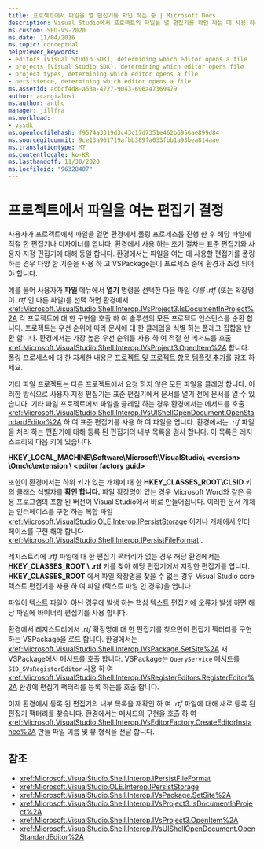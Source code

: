 ```yaml
---
title: 프로젝트에서 파일을 열 편집기를 확인 하는 중 | Microsoft Docs
description: Visual Studio에서 프로젝트의 파일을 열 편집기를 확인 하는 데 사용 하는 레지스트리 키 및 Visual Studio SDK 메서드에 대해 알아봅니다.
ms.custom: SEO-VS-2020
ms.date: 11/04/2016
ms.topic: conceptual
helpviewer_keywords:
- editors [Visual Studio SDK], determining which editor opens a file
- projects [Visual Studio SDK], determining which editor opens file
- project types, determining which editor opens a file
- persistence, determining which editor opens a file
ms.assetid: acbcf4d8-a53a-4727-9043-696a47369479
author: acangialosi
ms.author: anthc
manager: jillfra
ms.workload:
- vssdk
ms.openlocfilehash: f9574a3319d3c43c17d7351e462b6956ae899d84
ms.sourcegitcommit: 9ce13a961719afbb389fa033fbb1a93bea814aae
ms.translationtype: MT
ms.contentlocale: ko-KR
ms.lasthandoff: 11/30/2020
ms.locfileid: "96328407"
---
```

# <a name="determine-which-editor-opens-a-file-in-a-project"></a>프로젝트에서 파일을 여는 편집기 결정
사용자가 프로젝트에서 파일을 열면 환경에서 폴링 프로세스를 진행 한 후 해당 파일에 적절 한 편집기나 디자이너를 엽니다. 환경에서 사용 하는 초기 절차는 표준 편집기와 사용자 지정 편집기에 대해 동일 합니다. 환경에서는 파일을 여는 데 사용할 편집기를 폴링하는 경우 다양 한 기준을 사용 하 고 VSPackage는이 프로세스 중에 환경과 조정 되어야 합니다.

 예를 들어 사용자가 **파일** 메뉴에서 **열기** 명령을 선택한 다음 파일 *이름 .rtf* (또는 확장명이 *.rtf* 인 다른 파일)를 선택 하면 환경에서 <xref:Microsoft.VisualStudio.Shell.Interop.IVsProject3.IsDocumentInProject%2A> 각 프로젝트에 대 한 구현을 호출 하 여 솔루션의 모든 프로젝트 인스턴스를 순환 합니다. 프로젝트는 우선 순위에 따라 문서에 대 한 클레임을 식별 하는 플래그 집합을 반환 합니다. 환경에서는 가장 높은 우선 순위를 사용 하 여 적절 한 메서드를 호출 <xref:Microsoft.VisualStudio.Shell.Interop.IVsProject3.OpenItem%2A> 합니다. 폴링 프로세스에 대 한 자세한 내용은 [프로젝트 및 프로젝트 항목 템플릿 추가](../../extensibility/internals/adding-project-and-project-item-templates.md)를 참조 하세요.

 기타 파일 프로젝트는 다른 프로젝트에서 요청 하지 않은 모든 파일을 클레임 합니다. 이러한 방식으로 사용자 지정 편집기는 표준 편집기에서 문서를 열기 전에 문서를 열 수 있습니다. 기타 파일 프로젝트에서 파일을 클레임 하는 경우 환경에서는 메서드를 호출 <xref:Microsoft.VisualStudio.Shell.Interop.IVsUIShellOpenDocument.OpenStandardEditor%2A> 하 여 표준 편집기를 사용 하 여 파일을 엽니다. 환경에서는 *.rtf* 파일을 처리 하는 편집기에 대해 등록 된 편집기의 내부 목록을 검사 합니다. 이 목록은 레지스트리의 다음 키에 있습니다.

 **HKEY_LOCAL_MACHINE\Software\Microsoft\VisualStudio\\ \<version> \Omc\\c\extension \\ \<editor factory guid>**

 또한이 환경에서는 하위 키가 있는 개체에 대 한 **HKEY_CLASSES_ROOT\CLSID** 키의 클래스 식별자를 **확인 합니다.** 파일 확장명이 있는 경우 Microsoft Word와 같은 응용 프로그램의 포함 된 버전이 Visual Studio에서 바로 만들어집니다. 이러한 문서 개체는 인터페이스를 구현 하는 복합 파일 <xref:Microsoft.VisualStudio.OLE.Interop.IPersistStorage> 이거나 개체에서 인터페이스를 구현 해야 합니다 <xref:Microsoft.VisualStudio.Shell.Interop.IPersistFileFormat> .

 레지스트리에 *.rtf* 파일에 대 한 편집기 팩터리가 없는 경우 해당 환경에서는 **HKEY_CLASSES_ROOT \\ .rtf** 키를 찾아 해당 편집기에서 지정한 편집기를 엽니다. **HKEY_CLASSES_ROOT** 에서 파일 확장명을 찾을 수 없는 경우 Visual Studio core 텍스트 편집기를 사용 하 여 파일 (텍스트 파일 인 경우)을 엽니다.

 파일이 텍스트 파일이 아닌 경우에 발생 하는 핵심 텍스트 편집기에 오류가 발생 하면 해당 파일에 바이너리 편집기를 사용 합니다.

 환경에서 레지스트리에서 *.rtf* 확장명에 대 한 편집기를 찾으면이 편집기 팩터리를 구현 하는 VSPackage을 로드 합니다. 환경에서는 <xref:Microsoft.VisualStudio.Shell.Interop.IVsPackage.SetSite%2A> 새 VSPackage에서 메서드를 호출 합니다. VSPackage는 `QueryService` 메서드를 `SID_SVsRegistorEditor` 사용 하 여 <xref:Microsoft.VisualStudio.Shell.Interop.IVsRegisterEditors.RegisterEditor%2A> 환경에 편집기 팩터리를 등록 하는를 호출 합니다.

 이제 환경에서 등록 된 편집기의 내부 목록을 재확인 하 여 *.rtf* 파일에 대해 새로 등록 된 편집기 팩터리를 찾습니다. 환경에서는 메서드의 구현을 호출 하 여 <xref:Microsoft.VisualStudio.Shell.Interop.IVsEditorFactory.CreateEditorInstance%2A> 만들 파일 이름 및 뷰 형식을 전달 합니다.

## <a name="see-also"></a>참조
- <xref:Microsoft.VisualStudio.Shell.Interop.IPersistFileFormat>
- <xref:Microsoft.VisualStudio.OLE.Interop.IPersistStorage>
- <xref:Microsoft.VisualStudio.Shell.Interop.IVsPackage.SetSite%2A>
- <xref:Microsoft.VisualStudio.Shell.Interop.IVsProject3.IsDocumentInProject%2A>
- <xref:Microsoft.VisualStudio.Shell.Interop.IVsProject3.OpenItem%2A>
- <xref:Microsoft.VisualStudio.Shell.Interop.IVsUIShellOpenDocument.OpenStandardEditor%2A>

